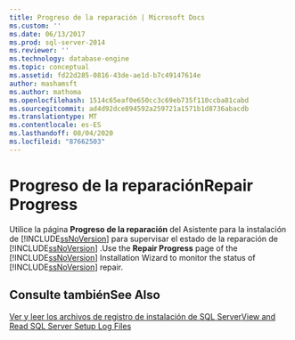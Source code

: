 ```yaml
---
title: Progreso de la reparación | Microsoft Docs
ms.custom: ''
ms.date: 06/13/2017
ms.prod: sql-server-2014
ms.reviewer: ''
ms.technology: database-engine
ms.topic: conceptual
ms.assetid: fd22d285-0816-43de-ae1d-b7c49147614e
author: mashamsft
ms.author: mathoma
ms.openlocfilehash: 1514c65eaf0e650cc3c69eb735f110ccba81cabd
ms.sourcegitcommit: ad4d92dce894592a259721a1571b1d8736abacdb
ms.translationtype: MT
ms.contentlocale: es-ES
ms.lasthandoff: 08/04/2020
ms.locfileid: "87662503"
---
```

# <a name="repair-progress"></a><span data-ttu-id="2e464-102">Progreso de la reparación</span><span class="sxs-lookup"><span data-stu-id="2e464-102">Repair Progress</span></span>
  <span data-ttu-id="2e464-103">Utilice la página **Progreso de la reparación** del Asistente para la instalación de [!INCLUDE[ssNoVersion](../../includes/ssnoversion-md.md)] para supervisar el estado de la reparación de [!INCLUDE[ssNoVersion](../../includes/ssnoversion-md.md)] .</span><span class="sxs-lookup"><span data-stu-id="2e464-103">Use the **Repair Progress** page of the [!INCLUDE[ssNoVersion](../../includes/ssnoversion-md.md)] Installation Wizard to monitor the status of [!INCLUDE[ssNoVersion](../../includes/ssnoversion-md.md)] repair.</span></span>  
  
## <a name="see-also"></a><span data-ttu-id="2e464-104">Consulte también</span><span class="sxs-lookup"><span data-stu-id="2e464-104">See Also</span></span>  
 [<span data-ttu-id="2e464-105">Ver y leer los archivos de registro de instalación de SQL Server</span><span class="sxs-lookup"><span data-stu-id="2e464-105">View and Read SQL Server Setup Log Files</span></span>](../../database-engine/install-windows/view-and-read-sql-server-setup-log-files.md)  
  
  
